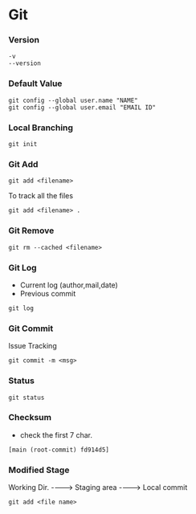 # Git

### Version
```
-v
--version
```
### Default Value
```
git config --global user.name "NAME"
git config --global user.email "EMAIL ID"
```
### Local Branching
```
git init
```
### Git Add
```
git add <filename>
```
To track all the files
```
git add <filename> .
```
### Git Remove
```
git rm --cached <filename>
```
### Git Log
- Current log (author,mail,date)
- Previous commit

```
git log
```
### Git Commit
Issue Tracking
```
git commit -m <msg>
```
### Status
```
git status
```
### Checksum
- check the first 7 char.
```
[main (root-commit) fd914d5]
```
### Modified Stage
Working Dir. ----> Staging area ----> Local commit

```
git add <file name>
```



